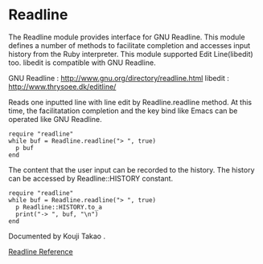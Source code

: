 # Readline

The Readline module provides interface for GNU Readline. This module defines a
number of methods to facilitate completion and accesses input history from the
Ruby interpreter. This module supported Edit Line(libedit) too. libedit is
compatible with GNU Readline.

GNU Readline
:   http://www.gnu.org/directory/readline.html
libedit
:   http://www.thrysoee.dk/editline/


Reads one inputted line with line edit by Readline.readline method. At this
time, the facilitatation completion and the key bind like Emacs can be
operated like GNU Readline.

    require "readline"
    while buf = Readline.readline("> ", true)
      p buf
    end

The content that the user input can be recorded to the history. The history
can be accessed by Readline::HISTORY constant.

    require "readline"
    while buf = Readline.readline("> ", true)
      p Readline::HISTORY.to_a
      print("-> ", buf, "\n")
    end

Documented by Kouji Takao <kouji dot takao at gmail dot com>.

[Readline Reference](https://ruby-doc.org/stdlib-2.6/libdoc/readline/rdoc/Readline.html)
